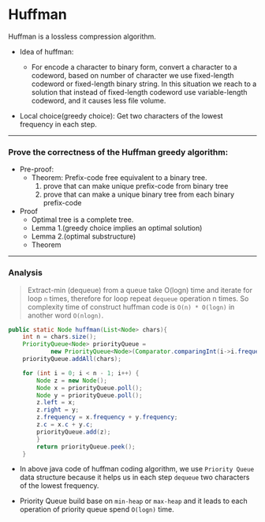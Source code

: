 # Huffman

Huffman is a lossless compression algorithm.

- Idea of huffman:
  - For encode a character to binary form, convert a character to a codeword, based on number of character we use fixed-length codeword or fixed-length binary string. In this situation we reach to a solution that instead of fixed-length codeword use variable-length codeword, and it causes less file volume.

- Local choice(greedy choice): Get two characters of the lowest frequency in each step.

---
### Prove the correctness of the Huffman greedy algorithm:
 - Pre-proof:
   - Theorem: Prefix-code free equivalent to a binary tree.
     1. prove that can make unique prefix-code from binary tree
     2. prove that can make a unique binary tree from each binary prefix-code
 - Proof
   - Optimal tree is a complete tree.
   - Lemma 1.(greedy choice implies an optimal solution)
   - Lemma 2.(optimal substructure)
   - Theorem

---
### Analysis
> Extract-min (dequeue) from a queue take O(logn) time and iterate for loop `n` times, therefore for loop repeat `dequeue` operation n times. So complexity time of construct huffman code is `O(n) * O(logn)` in another word `O(nlogn)`.
```java
public static Node huffman(List<Node> chars){
    int n = chars.size();
    PriorityQueue<Node> priorityQueue =
            new PriorityQueue<Node>(Comparator.comparingInt(i->i.frequency));
    priorityQueue.addAll(chars);

    for (int i = 0; i < n - 1; i++) {
        Node z = new Node();
        Node x = priorityQueue.poll();
        Node y = priorityQueue.poll();
        z.left = x;
        z.right = y;
        z.frequency = x.frequency + y.frequency;
        z.c = x.c + y.c;
        priorityQueue.add(z);
        }
        return priorityQueue.peek();
    }
```

- In above java code of huffman coding algorithm, we use `Priority Queue` data structure because it helps us in each step `dequeue` two characters of the lowest frequency.

- Priority Queue build base on `min-heap` or `max-heap` and it leads to each operation of priority queue spend `O(logn)` time.
